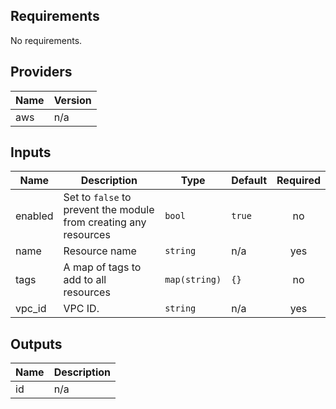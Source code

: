 ## Requirements

No requirements.

## Providers

| Name | Version |
|------|---------|
| aws | n/a |

## Inputs

| Name | Description | Type | Default | Required |
|------|-------------|------|---------|:--------:|
| enabled | Set to `false` to prevent the module from creating any resources | `bool` | `true` | no |
| name | Resource name | `string` | n/a | yes |
| tags | A map of tags to add to all resources | `map(string)` | `{}` | no |
| vpc\_id | VPC ID. | `string` | n/a | yes |

## Outputs

| Name | Description |
|------|-------------|
| id | n/a |
